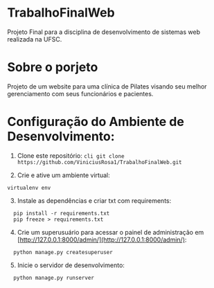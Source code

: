 # TrabalhoFinalWeb

Projeto Final para a disciplina de desenvolvimento de sistemas web realizada na UFSC.

# Sobre o porjeto

Projeto de um website para uma clínica de Pilates visando seu melhor gerenciamento com seus funcionários e pacientes.

# Configuração do Ambiente de Desenvolvimento:

1. Clone este repositório: ```cli git clone https://github.com/ViniciusRosa1/TrabalhoFinalWeb.git ```

2. Crie e ative um ambiente virtual:
```cli
virtualenv env
```

3. Instale as dependências e criar txt com requirements:
```cli
  pip install -r requirements.txt
  pip freeze > requirements.txt
```
4. Crie um superusuário para acessar o painel de administração em [http://127.0.0.1:8000/admin/](http://127.0.0.1:8000/admin/):
```cli
  python manage.py createsuperuser
```
 
5. Inicie o servidor de desenvolvimento:
```cli
  python manage.py runserver
```
